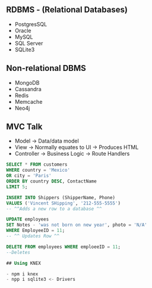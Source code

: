 

## RDBMS - (Relational Databases)

- PostgresSQL
- Oracle
- MySQL
- SQL Server
- SQLite3

## Non-relational DBMS
- MongoDB
- Cassandra
- Redis
- Memcache
- Neo4j

## MVC Talk

- Model -> Data/data model
- View -> Normally equates to UI -> Produces HTML
- Controller -> Business Logic -> Route Handlers

```SQL
SELECT * FROM customers 
WHERE country = 'Mexico'
OR city = 'Paris'
ORDER BY country DESC, ContactName
LIMIT 5; 

INSERT INTO Shippers (ShipperName, Phone)
VALUES ('Vincent SHipping', '212-555-5555')
-- ^^Adds a new row to a database ^^

UPDATE employees
SET Notes - 'was not born on new year', photo = 'N/A'
WHERE EmployeeID = 11;
-- ^^ Updates Row ^^

DELETE FROM employees WHERE emploeeID = 11;
--Deletes

## Using KNEX

- npm i knex
- npp i sqlite3 <- Drivers